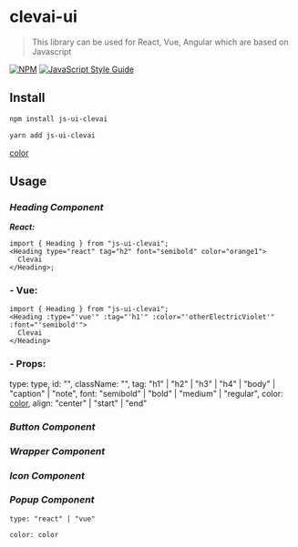 # clevai-ui

> This library can be used for React, Vue, Angular which are based on Javascript

[![NPM](https://img.shields.io/npm/v/js-ui-clevai.svg)](https://www.npmjs.com/package/js-ui-clevai) [![JavaScript Style Guide](https://img.shields.io/badge/code_style-standard-brightgreen.svg)](https://standardjs.com)

## Install

```bash
npm install js-ui-clevai
```

```bash
yarn add js-ui-clevai
```

[color](#color-section)

## Usage

### _Heading Component_

**_React:_**

```tsx
import { Heading } from "js-ui-clevai";
<Heading type="react" tag="h2" font="semibold" color="orange1">
  Clevai
</Heading>;
```

### - Vue:

```tsx
import { Heading } from "js-ui-clevai";
<Heading :type="'vue'" :tag="'h1'" :color="'otherElectricViolet'" :font="'semibold'">
  Clevai
</Heading>
```

### - Props:

type: type,
id: "",
className: "",
tag: "h1" | "h2" | "h3" | "h4" | "body" | "caption" | "note",
font: "semibold" | "bold" | "medium" | "regular",
color: [color](#color-section),
align: "center" | "start" | "end"

### _Button Component_

### _Wrapper Component_

### _Icon Component_

### _Popup Component_

```
type: "react" | "vue"
```

<a name="color-section"></a>

```
color: color
```
